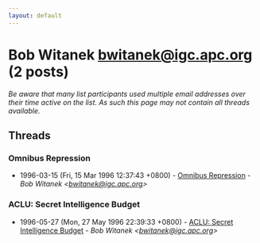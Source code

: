 ```yaml
---
layout: default
---
```


# Bob Witanek <bwitanek@igc.apc.org> (2 posts)

_Be aware that many list participants used multiple email addresses over their time active on the list. As such this page may not contain all threads available._

## Threads

### Omnibus Repression
+ 1996-03-15 (Fri, 15 Mar 1996 12:37:43 +0800) - [Omnibus Repression](/archive/1996/03/ec5edb33d20ccda1f23b95b3ce9a00b2798cbd0197e3de64a2e32f0c6fe1ce6a) - _Bob Witanek \<bwitanek@igc.apc.org\>_

### ACLU: Secret Intelligence Budget
+ 1996-05-27 (Mon, 27 May 1996 22:39:33 +0800) - [ACLU: Secret Intelligence Budget](/archive/1996/05/feed18ff672910bc6df89a0f968b1dbd841a30bbd6a3d7df12ace5490100e311) - _Bob Witanek \<bwitanek@igc.apc.org\>_

